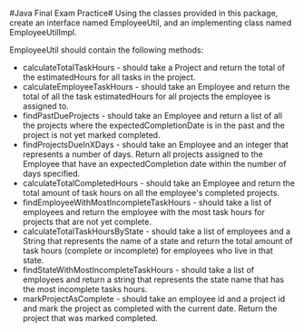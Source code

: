 #Java Final Exam Practice#
Using the classes provided in this package, create an interface named EmployeeUtil, and an implementing class named EmployeeUtilImpl.

EmployeeUtil should contain the following methods:

- calculateTotalTaskHours - should take a Project and return the total of the estimatedHours for all tasks in the project.
- calculateEmployeeTaskHours - should take an Employee and return the total of all the task estimatedHours for all projects the employee is assigned to.
- findPastDueProjects - should take an Employee and return a list of all the projects where the expectedCompletionDate is in the past and the project is not yet marked completed.
- findProjectsDueInXDays - should take an Employee and an integer that represents a number of days. Return all projects assigned to the Employee that have an expectedCompletion date within the number of days specified.
- calculateTotalCompletedHours - should take an Employee and return the total amount of task hours on all the employee's completed projects.
- findEmployeeWithMostIncompleteTaskHours - should take a list of employees and return the employee with the most task hours for projects that are not yet complete.
- calculateTotalTaskHoursByState - should take a list of employees and a String that represents the name of a state and return the total amount of task hours (complete or incomplete) for employees who live in that state.
- findStateWithMostIncompleteTaskHours - should take a list of employees and return a string that represents the state name that has the most incomplete tasks hours.
- markProjectAsComplete - should take an employee id and a project id and mark the project as completed with the current date. Return the project that was marked completed.